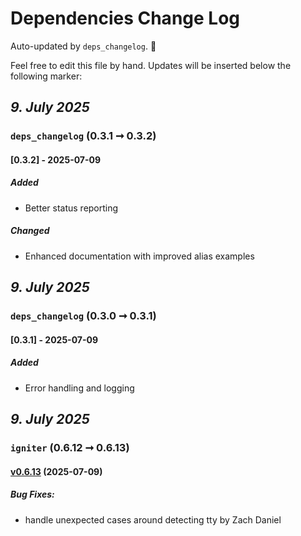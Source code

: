 # Dependencies Change Log

Auto-updated by `deps_changelog`. 💪

Feel free to edit this file by hand. Updates will be inserted below the following marker:

<!-- changelog -->

_9. July 2025_
--------------

### `deps_changelog` (0.3.1 ➞ 0.3.2)

#### [0.3.2] - 2025-07-09

##### Added

- Better status reporting

##### Changed

- Enhanced documentation with improved alias examples



_9. July 2025_
--------------

### `deps_changelog` (0.3.0 ➞ 0.3.1)

#### [0.3.1] - 2025-07-09

##### Added

- Error handling and logging



_9. July 2025_
--------------

### `igniter` (0.6.12 ➞ 0.6.13)

#### [v0.6.13](https://github.com/ash-project/igniter/compare/v0.6.12...v0.6.13) (2025-07-09)


##### Bug Fixes:

* handle unexpected cases around detecting tty by Zach Daniel
